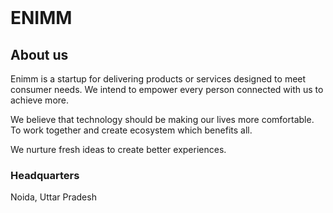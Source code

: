 <html>
  <h1> ENIMM
   </h1>
<h2>
 About us
 </h2>
Enimm is a startup for delivering products or services designed to meet consumer needs. We intend to empower every person connected with us to achieve more.

We believe that technology should be making our lives more comfortable. To work together and create ecosystem which benefits all.

We nurture fresh ideas to create better experiences. 
<h3>
Headquarters
</h3>
Noida, Uttar Pradesh


</html>
